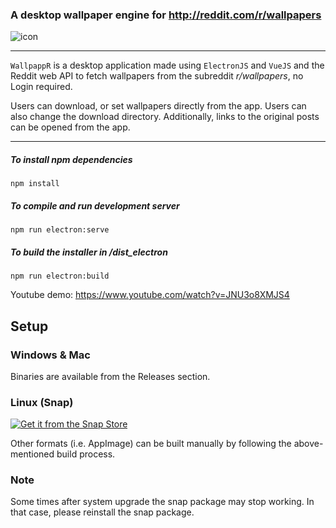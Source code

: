 ### A desktop wallpaper engine for http://reddit.com/r/wallpapers 

![icon](./build/icons/icon.ico)

---
`WallpappR` is a desktop application made using `ElectronJS` and `VueJS` and the Reddit web API to fetch 
wallpapers from the subreddit *r/wallpapers*, no Login required.

Users can download, or set wallpapers directly from the app. 
Users can also change the download directory.
Additionally, links to the original posts can be opened from the app.

---
##### To install npm dependencies
```
npm install
```

##### To compile and run development server

```
npm run electron:serve 
```


##### To build the installer in /dist_electron
```
npm run electron:build
```


Youtube demo: https://www.youtube.com/watch?v=JNU3o8XMJS4


## Setup

### Windows & Mac

Binaries are available from the Releases section.

### Linux (Snap)

[![Get it from the Snap Store](https://snapcraft.io/static/images/badges/en/snap-store-black.svg)](https://snapcraft.io/wallpappr)

Other formats (i.e. AppImage) can be built manually by following the above-mentioned build process.


### Note
Some times after system upgrade the snap package may stop working. In that case, please reinstall the snap package.
